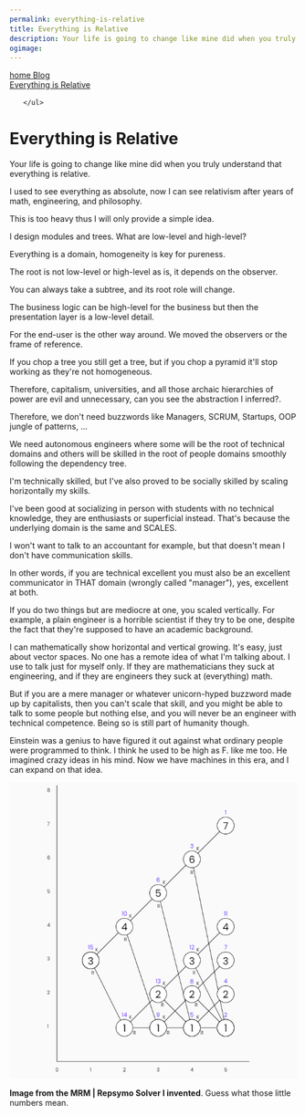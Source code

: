 ```yaml
---
permalink: everything-is-relative
title: Everything is Relative
description: Your life is going to change like mine did when you truly understand thateverything is relative.
ogimage: 
---
```



<nav>
  <a class="home" href="/">
    <span class="material-symbols-rounded">
      home
    </span>
    <span>
      Blog
    </span>
  </a>
  <div class="article">
    <a class="title" href="#">
      Everything is Relative
    </a>
    <ul>
      
    </ul>
  </div>
</nav>

<!-- Copyright (c) 2022 Tobias Briones. All rights reserved. -->
<!-- SPDX-License-Identifier: CC-BY-4.0 -->
<!-- This file is part of https://github.com/tobiasbriones/blog -->

# Everything is Relative

Your life is going to change like mine did when you truly understand that
everything is relative.

I used to see everything as absolute, now I can see relativism after years of
math, engineering, and philosophy.

This is too heavy thus I will only provide a simple idea.

I design modules and trees. What are low-level and high-level?

Everything is a domain, homogeneity is key for pureness.

The root is not low-level or high-level as is, it depends on the observer.

You can always take a subtree, and its root role will change.

The business logic can be high-level for the business but then the presentation
layer is a low-level detail.

For the end-user is the other way around. We moved the observers or the frame of
reference.

If you chop a tree you still get a tree, but if you chop a pyramid it'll stop
working as they're not homogeneous.

Therefore, capitalism, universities, and all those archaic hierarchies of power
are evil and unnecessary, can you see the abstraction I inferred?.

Therefore, we don't need buzzwords like Managers, SCRUM, Startups, OOP jungle of
patterns, ...

We need autonomous engineers where some will be the root of technical domains
and others will be skilled in the root of people domains smoothly following the
dependency tree.

I'm technically skilled, but I've also proved to be socially skilled by scaling
horizontally my skills.

I've been good at socializing in person with students with no technical
knowledge, they are enthusiasts or superficial instead. That's because the
underlying domain is the same and SCALES.

I won't want to talk to an accountant for example, but that doesn't mean I don't
have communication skills.

In other words, if you are technical excellent you must also be an excellent
communicator in THAT domain (wrongly called "manager"), yes, excellent at both.

If you do two things but are mediocre at one, you scaled vertically. For
example, a plain engineer is a horrible scientist if they try to be one, despite
the fact that they're supposed to have an academic background.

I can mathematically show horizontal and vertical growing. It's easy, just about
vector spaces. No one has a remote idea of what I'm talking about. I use to talk
just for myself only. If they are mathematicians they suck at engineering, and
if they are engineers they suck at (everything) math.

But if you are a mere manager or whatever unicorn-hyped buzzword made up by
capitalists, then you can't scale that skill, and you might be able to talk to
some people but nothing else, and you will never be an engineer with technical
competence. Being so is still part of humanity though.

Einstein was a genius to have figured it out against what ordinary people were
programmed to think. I think he used to be high as F. like me too. He imagined
crazy ideas in his mind. Now we have machines in this era, and I can expand on
that idea.

![Drawing Order](drawing-order.png)

**Image from the MRM | Repsymo Solver I invented**. Guess what those little 
numbers mean.


